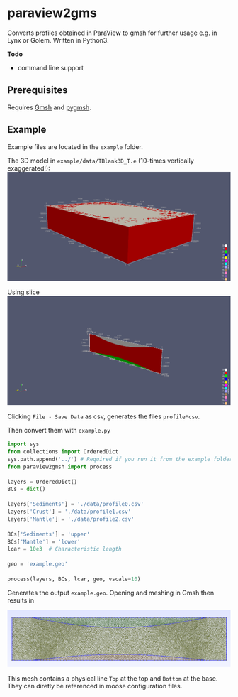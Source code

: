 # paraview2gms

Converts profiles obtained in ParaView to gmsh for further usage e.g. in Lynx or Golem. Written in Python3.

**Todo**
  - command line support

## Prerequisites

Requires [Gmsh](http://gmsh.info/) and [pygmsh](https://github.com/nschloe/pygmsh).

## Example

Example files are located in the `example` folder.

The 3D model in `example/data/TBlank3D_T.e` (10-times vertically exaggerated!):
![3D model](./img/paraview_full_model.png)

Using slice
![Slice](./img/paraview_slice.png)

Clicking `File - Save Data` as csv, generates the files `profile*csv`.

Then convert them with `example.py`

```python
import sys
from collections import OrderedDict
sys.path.append('../') # Required if you run it from the example folder
from paraview2gmsh import process

layers = OrderedDict()
BCs = dict()

layers['Sediments'] = './data/profile0.csv'
layers['Crust'] = './data/profile1.csv'
layers['Mantle'] = './data/profile2.csv'

BCs['Sediments'] = 'upper'
BCs['Mantle'] = 'lower'
lcar = 10e3  # Characteristic length

geo = 'example.geo'

process(layers, BCs, lcar, geo, vscale=10)
```

Generates the output `example.geo`. Opening and meshing in Gmsh then results in

![Gmesh result](./img/result_gmsh.png)

This mesh contains a physical line `Top` at the top and `Bottom` at the base.
They can diretly be referenced in moose configuration files.
